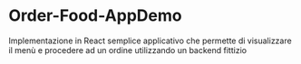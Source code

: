 # Order-Food-AppDemo
Implementazione in React semplice applicativo che permette di visualizzare il menù e procedere ad un ordine utilizzando un backend fittizio
